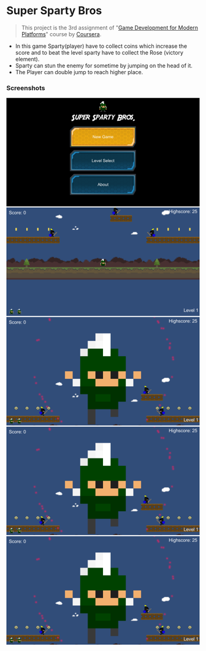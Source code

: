 # Super Sparty Bros

> This project is the 3rd assignment of "[Game Development for Modern Platforms](https://www.coursera.org/learn/gamedev-platforms/)" course by [Coursera](https://www.coursera.org/).

- In this game Sparty(player) have to collect coins which increase the score and to beat the level sparty have to collect the Rose (victory element).
- Sparty can stun the enemy for sometime by jumping on the head of it.
- The Player can double jump to reach higher place.

### Screenshots

![screenshot 1](./Screenshots/1.png)
![screenshot 2](./Screenshots/2.png)
![screenshot 3](./Screenshots/3.png)
![screenshot 4](./Screenshots/3.png)
![screenshot 5](./Screenshots/3.png)
